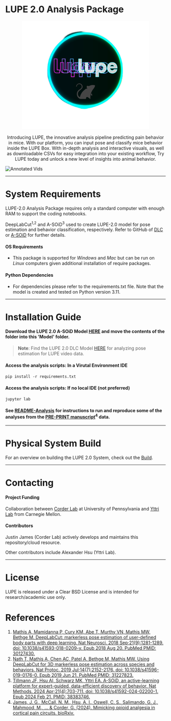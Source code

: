 # LUPE 2.0 Analysis Package

<p align="center">
<img src="public/logo.png" width="400">
</p>

<p align="center">
Introducing LUPE, the innovative analysis pipeline predicting pain behavior in mice. 
With our platform, you can input pose and classify mice behavior inside the LUPE Box. 
With in-depth analysis and interactive visuals, as well as downloadable CSVs for easy integration into your existing workflow, 
Try LUPE today and unlock a new level of insights into animal behavior.
</p>

![Annotated Vids](public/annotated_vids_all.gif)

---

# System Requirements
LUPE-2.0 Analysis Package requires only a standard computer with enough RAM to support the coding notebooks. 

DeepLabCut<sup>1,2</sup> and A-SOiD<sup>3</sup> used to create LUPE-2.0 model for pose estimation and behavior classification, respectively. Refer to GitHub of [DLC](https://github.com/DeepLabCut) or [A-SOiD](https://github.com/YttriLab/A-SOID) for further details. 

#### OS Requirements
- This package is supported for *Windows* and *Mac* but can be run on *Linux* computers given additional installation of require packages.

#### Python Dependencies
- For dependencies please refer to the requirements.txt file. Note that the model is created and tested on Python version 3.11.

---

# Installation Guide
#### Download the LUPE 2.0 A-SOiD Model [HERE](https://upenn.box.com/s/9rfslrvcc7m6fji8bmgktnegghyu88b0) and move the contents of the folder into this 'Model' folder.
> **Note**: Find the LUPE 2.0 DLC Model [HERE](https://upenn.box.com/s/av3i14c64rj6zls9lz6pda0it5b5q7f3) for analyzing pose estimation for LUPE video data.

#### Access the analysis scripts: In a Virutal Environment IDE
```commandline
pip install -r requirements.txt 
```
#### Access the analysis scripts: If no local IDE (not preferred)
```commandline
jupyter lab
```
#### See [README-Analysis](https://github.com/justin05423/LUPE-2.0-AnalysisPackage/blob/main/manuscript_acc_2025/README-Analysis.md) for instructions to run and reproduce some of the analyses from the  [PRE-PRINT manuscript](https://github.com/justin05423/LUPE-2.0-AnalysisPackage/tree/main/manuscript_acc_2025)<sup>4</sup> data. 

---

# Physical System Build
For an overview on building the LUPE 2.0 System, check out the [Build](https://github.com/justin05423/LUPE-2.0-App/wiki/LUPE-2.0-Build-%F0%9F%9B%A0%EF%B8%8F-%F0%9F%A7%B0).

---

# Contacting

#### Project Funding
Collaboration between [Corder Lab](https://corderlab.com/) at University of Pennsylvania and 
[Yttri Lab](https://labs.bio.cmu.edu/yttri/) from Carnegie Mellon. 

#### Contributors
Justin James (Corder Lab) actively develops and maintains this repository/cloud resource.

Other contributors include Alexander Hsu (Yttri Lab).


---

# License
LUPE is released under a Clear BSD License and is intended for research/academic use only.

# References
1. [Mathis A, Mamidanna P, Cury KM, Abe T, Murthy VN, Mathis MW, Bethge M. DeepLabCut: markerless pose estimation of user-defined body parts with deep learning. Nat Neurosci. 2018 Sep;21(9):1281-1289. doi: 10.1038/s41593-018-0209-y. Epub 2018 Aug 20. PubMed PMID: 30127430.](https://www.nature.com/articles/s41593-018-0209-y)
2. [Nath T, Mathis A, Chen AC, Patel A, Bethge M, Mathis MW. Using DeepLabCut for 3D markerless pose estimation across species and behaviors. Nat Protoc. 2019 Jul;14(7):2152-2176. doi: 10.1038/s41596-019-0176-0. Epub 2019 Jun 21. PubMed PMID: 31227823.](https://doi.org/10.1038/s41596-019-0176-0)
3. [Tillmann JF, Hsu AI, Schwarz MK, Yttri EA. A-SOiD, an active-learning platform for expert-guided, data-efficient discovery of behavior. Nat Methods. 2024 Apr;21(4):703-711. doi: 10.1038/s41592-024-02200-1. Epub 2024 Feb 21. PMID: 38383746.](https://www.nature.com/articles/s41592-024-02200-1)
4. [James, J. G., McCall, N. M., Hsu, A. I., Oswell, C. S., Salimando, G. J., Mahmood, M., ... & Corder, G. (2024). Mimicking opioid analgesia in cortical pain circuits. bioRxiv.](https://www.biorxiv.org/content/10.1101/2024.04.26.591113v1)
